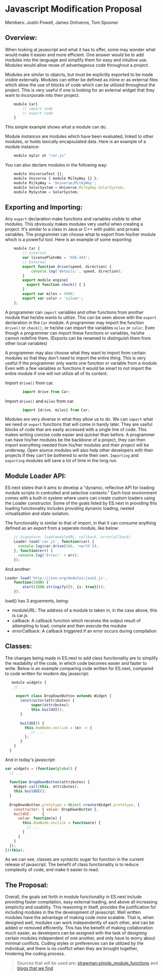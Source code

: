 Javascript Modification Proposal
================================

Members: Justin Powell, James Ontiveros, Tom Spooner

Overview:
---------
When looking at javascript and what it has to offer, some may wonder what would make it easier and more efficient. One answer would be to add modules into the language and simplify them for easy and intuitive use. Modules would allow reuse of advantageous code throughout a project.

Modules are similar to objects, but must be explicitly exported to be made visible externally. Modules can either be defined as inline or as external files which allow the use of blocks of code which can be utilized throughout the project. This is very useful if one is looking for an external widget that they want to incorporate into their project. 

```javascript
	module Car{
		// import code
		// export code
	}
```

This simple example shows what a module can do.

Module *instances* are modules which have been evaluated, linked to other modules, or holds lexically encapsulated data. Here is an example of a module instance:
	
```javascript
	module myCar at "car.js"
```

You can also declare modules in the following way:

```javascript
	module UniverseTest {};
	module Universe { module MilkyWay {} };
	module MilkyWay = 'Universe/MilkyWay';
	module SolarSystem = Universe.MilkyWay.SolarSystem;
	module MySystem = SolarSystem;
```

Exporting and Importing:
------------------------
Any `export` declaration make functions and variables visible to other modules. This obviously makes modules very useful when creating a project. It's similar to a class in Java or C++ with public and private variables. The programmer can choose what to export from his/her module which is a powerful tool. Here is an example of some exporting:

```javascript
	module Car {
	  	// Internal
	  	var licensePlateNo = '556-343';
	  	// External
	  	export function drive(speed, direction) {
	    	console.log('details:', speed, direction);
	  	}
	  	export module engine{
	  	  export function check() { }
	  	}
	  	export var miles = 5000;
	  	export var color = 'silver';
	};
```
A programmer can `import` variables and other functions from another module that he/she wants to utilize. This can be seen above with the `export` declaration in the `Car` module. A programmer may import the function `drive()` or `check()`, or he/she can import the variables `miles` or `color`. Even though a programmer can import these functions or variables, he/she cannot redefine them. (Exports can be renamed to distinguish them from other local variables)

A programmer may also choose what they want to import from certain modules so that they don't need to import the entire thing. This is very useful if the programmer only wants one function or variable from a module. Even with a few variables or functions it would be smart to not import the entire module if one will not utilize all of its content.

Import `drive()` from car.

```javascript
		import drive from Car;
```

Import `drive()` and `miles` from car.

```javascript
		import {drive, miles} from Car;
```

Modules are very diverse in what they allow us to do. We can `import` what we need or `export` functions that will come in handy later. They are useful blocks of code that are easily accessed with a single line of code. This makes writing concise code easier and quicker than before. A programmer can have his/her modules be the backbone of a project, they can then import everything needed from his/her modules and their project will be underway. Open source modules will also help other developers with their projects if they can't be bothered to write their own. `Importing` and `exporting` modules will save a lot of time in the long run.

Module Loader API:
------------------
ES.next states that it aims to develop a "dynamic, reflective API for loading module scripts in controlled and selective contexts." Each host environment comes with a built-in system where users can create custom loaders using the Loader constructor. Some of the goals listed by ES.next in providing this loading functionality includes providing dynamic loading, nested virtualization and state isolation. 

The functionality is similar to that of import, in that it can consume anything defined as an export from a seperate module, like below:
```javascript
	// Signature: load(moduleURL, callback, errorCallback)
	Loader.load('car.js', function(car) {
  	  console.log(car.drive(500, 'north'));
	}, function(err) {
  	  console.log('Error:' + err);
	});
```
And another:
```javascript
Loader.load('http://json.org/modules/json2.js',
    function(JSON) {
        alert(JSON.stringify([0, {a: true}]));
    });
```

load() has 3 arguements, being:

* moduleURL: The address of a module to taken in, in the case above, this is car.js
* callback: A callback function which receives the output result of attempting to load, comple and then execute the moduke
* errorCallback: A callback triggered if an error occurs during compilation


Classes:
--------
The changes being made in ES.next to add class functionality are to simplify the readabilty of the code, in which code becomes easier and faster to write. Below is an example comparing code written for ES.next, compared to code written for modern day javascript:

```javascript
   module widgets {
  	// ...
 
     export class DropDownButton extends Widget {
       constructor(attributes) {
      	    super(attributes);
      	    this.buildUI();
       }
 
       buildUI() {
         this.domNode.onclick = (e) -> {
        	// ...
       	 };
       }
    }
  }
```

And in today's javascript:

```javascript
var widgets = (function(global) {
  // ...
 
  function DropDownButton(attributes) {
    Widget.call(this, attributes);
    this.buildUI();
  }
 
  DropDownButton.prototype = Object.create(Widget.prototype, {
    constructor: { value: DropDownButton },
    buildUI:     {
      value: function(e) {
        this.domNode.onclick = function(e) {
          // ...
        }
      }
    }
  });
})(this);
```

As we can see, classes are syntactic sugar for function in the current release of javascript. The benefit of class functionality is to reduce complexity of code, and make it easier to read.

The Proposal:
-------------

Overall, the goals set forth in module functionality in ES.next include providing faster compilation, easy external loading, and above all increasing simplicity and usability. 
This reasoning in itself, provides the justification for including modules in the the development of javascript.
Well written modules have the advantage of making code more scalable. That is, when designed well, modules can work independently of each other, and can be added or removed efficiently. This has the benefit of making collaboration much easier, as developers can be assigned with the task of designing certain modules independent of one another, and only have to worry about minimal conflicts. Coding styles or preferences can be utilized by the individual, and there is no conflict when they are brought together, hindering the coding process.


> Sources that will be used are: [strawman:simple_module_functions](http://wiki.ecmascript.org/doku.php?id=strawman:simple_module_functions) and [blogs  that we find](http://addyosmani.com/blog/a-few-new-things-coming-to-javascript/)

